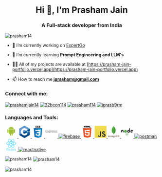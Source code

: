 <h1 align="center">Hi 👋, I'm Prasham Jain</h1>
<h3 align="center">A Full-stack developer from India</h3>

<p align="left"> <img src="https://komarev.com/ghpvc/?username=prasham14&label=Profile%20views&color=0e75b6&style=flat" alt="prasham14" /> </p>

- 🔭 I’m currently working on [ExpertGo](https://drive.google.com/file/d/1SJo_tgXdpYpNoOYqixaYe8RMCTuxMk1I/view)

- 🌱 I’m currently learning **Prompt Engineering and LLM's**

- 👨‍💻 All of my projects are available at [https://prasham-jain-portfolio.vercel.app](https://prasham-jain-portfolio.vercel.app)

- 📫 How to reach me **jprasham@gmail.com**

<h3 align="left">Connect with me:</h3>
<p align="left">
<a href="https://linkedin.com/in/prashamjain14" target="blank"><img align="center" src="https://raw.githubusercontent.com/rahuldkjain/github-profile-readme-generator/master/src/images/icons/Social/linked-in-alt.svg" alt="prashamjain14" height="30" width="40" /></a>
<a href="https://www.hackerrank.com/22bcon114" target="blank"><img align="center" src="https://raw.githubusercontent.com/rahuldkjain/github-profile-readme-generator/master/src/images/icons/Social/hackerrank.svg" alt="22bcon114" height="30" width="40" /></a>
<a href="https://www.leetcode.com/prasham114" target="blank"><img align="center" src="https://raw.githubusercontent.com/rahuldkjain/github-profile-readme-generator/master/src/images/icons/Social/leet-code.svg" alt="prasham114" height="30" width="40" /></a>
<a href="https://auth.geeksforgeeks.org/user/jprasb9rm" target="blank"><img align="center" src="https://raw.githubusercontent.com/rahuldkjain/github-profile-readme-generator/master/src/images/icons/Social/geeks-for-geeks.svg" alt="jprasb9rm" height="30" width="40" /></a>
</p>

<h3 align="left">Languages and Tools:</h3>
<p align="left"> <a href="https://developer.android.com" target="_blank" rel="noreferrer"> <img src="https://raw.githubusercontent.com/devicons/devicon/master/icons/android/android-original-wordmark.svg" alt="android" width="40" height="40"/> </a> <a href="https://www.w3schools.com/cpp/" target="_blank" rel="noreferrer"> <img src="https://raw.githubusercontent.com/devicons/devicon/master/icons/cplusplus/cplusplus-original.svg" alt="cplusplus" width="40" height="40"/> </a> <a href="https://www.w3schools.com/css/" target="_blank" rel="noreferrer"> <img src="https://raw.githubusercontent.com/devicons/devicon/master/icons/css3/css3-original-wordmark.svg" alt="css3" width="40" height="40"/> </a> <a href="https://expressjs.com" target="_blank" rel="noreferrer"> <img src="https://raw.githubusercontent.com/devicons/devicon/master/icons/express/express-original-wordmark.svg" alt="express" width="40" height="40"/> </a> <a href="https://firebase.google.com/" target="_blank" rel="noreferrer"> <img src="https://www.vectorlogo.zone/logos/firebase/firebase-icon.svg" alt="firebase" width="40" height="40"/> </a> <a href="https://www.w3.org/html/" target="_blank" rel="noreferrer"> <img src="https://raw.githubusercontent.com/devicons/devicon/master/icons/html5/html5-original-wordmark.svg" alt="html5" width="40" height="40"/> </a> <a href="https://developer.mozilla.org/en-US/docs/Web/JavaScript" target="_blank" rel="noreferrer"> <img src="https://raw.githubusercontent.com/devicons/devicon/master/icons/javascript/javascript-original.svg" alt="javascript" width="40" height="40"/> </a> <a href="https://www.mongodb.com/" target="_blank" rel="noreferrer"> <img src="https://raw.githubusercontent.com/devicons/devicon/master/icons/mongodb/mongodb-original-wordmark.svg" alt="mongodb" width="40" height="40"/> </a> <a href="https://nodejs.org" target="_blank" rel="noreferrer"> <img src="https://raw.githubusercontent.com/devicons/devicon/master/icons/nodejs/nodejs-original-wordmark.svg" alt="nodejs" width="40" height="40"/> </a> <a href="https://postman.com" target="_blank" rel="noreferrer"> <img src="https://www.vectorlogo.zone/logos/getpostman/getpostman-icon.svg" alt="postman" width="40" height="40"/> </a> <a href="https://reactjs.org/" target="_blank" rel="noreferrer"> <img src="https://raw.githubusercontent.com/devicons/devicon/master/icons/react/react-original-wordmark.svg" alt="react" width="40" height="40"/> </a> <a href="https://reactnative.dev/" target="_blank" rel="noreferrer"> <img src="https://reactnative.dev/img/header_logo.svg" alt="reactnative" width="40" height="40"/> </a> </p>

<p><img align="left" src="https://github-readme-stats.vercel.app/api/top-langs?username=prasham14&show_icons=true&locale=en&layout=compact" alt="prasham14" /></p>

<p>&nbsp;<img align="center" src="https://github-readme-stats.vercel.app/api?username=prasham14&show_icons=true&locale=en" alt="prasham14" /></p>

<p><img align="center" src="https://github-readme-streak-stats.herokuapp.com/?user=prasham14&" alt="prasham14" /></p>
